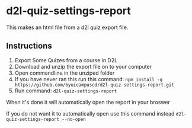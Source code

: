 # d2l-quiz-settings-report

This makes an html file from a d2l quiz export file.

## Instructions

1. Export Some Quizes from a course in D2L
1. Download and unzip the export file on to your computer
1. Open commandline in the unziped folder
1. If you have never ran this run this command: 
`npm install -g https://github.com/byuicampuscd/d2l-quiz-settings-report.git`
1. Run command: 
`d2l-quiz-settings-report`

When it's done it will automatically open the report in your broswer

If you do not want it to automatically open use this command instead
`d2l-quiz-settings-report --no-open`

